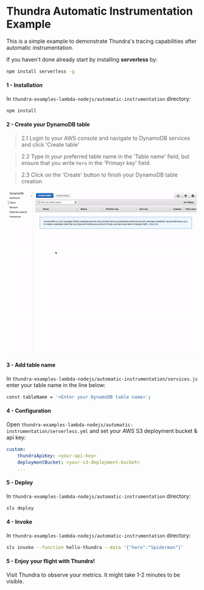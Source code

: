 # Thundra Automatic Instrumentation Example

This is a simple example to demonstrate Thundra's tracing capabilities after automatic instrumentation.

If you haven't done already start by installing **serverless** by:
```bash
npm install serverless -g
```

#### 1 - Installation

In `thundra-examples-lambda-nodejs/automatic-instrumentation` directory:

```bash
npm install
```

#### 2 - Create your DynamoDB table
> 2.1 Login to your AWS console and navigate to DynamoDB services and click 'Create table'

> 2.2 Type in your preferred table name in the 'Table name' field, but ensure that you write `hero` in the 'Primayr key' field.

> 2.3 Click on the 'Create' button to finish your DynamoDB table creation

![create-dynamodb-table](./assets/create_dynamo_table.gif)

#### 3 - Add table name
In `thundra-examples-lambda-nodejs/automatic-instrumentation/services.js` enter your table name in the line below:
```bash
const tableName = '<Enter your DynamoDB table name>';
```

#### 4 - Configuration

Open `thundra-examples-lambda-nodejs/automatic-instrumentation/serverless.yml` and set your AWS S3 deployment bucket & api key:

```yml
custom:
    thundraApiKey: <your-api-key>
    deploymentBucket: <your-s3-deployment-bucket>
    ...
```

#### 5 - Deploy

In `thundra-examples-lambda-nodejs/automatic-instrumentation` directory:

```bash
sls deploy
```

#### 4 - Invoke

In `thundra-examples-lambda-nodejs/automatic-instrumentation` directory:

```bash
sls invoke --function hello-thundra --data '{"hero":"Spiderman"}'
```

#### 5 - Enjoy your flight with Thundra!

Visit Thundra to observe your metrics. It might take 1-2 minutes to be visible.